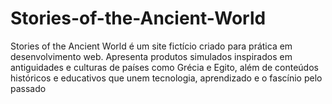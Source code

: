# Stories-of-the-Ancient-World
Stories of the Ancient World é um site fictício criado para prática em desenvolvimento web. Apresenta produtos simulados inspirados em antiguidades e culturas de países como Grécia e Egito, além de conteúdos históricos e educativos que unem tecnologia, aprendizado e o fascínio pelo passado
